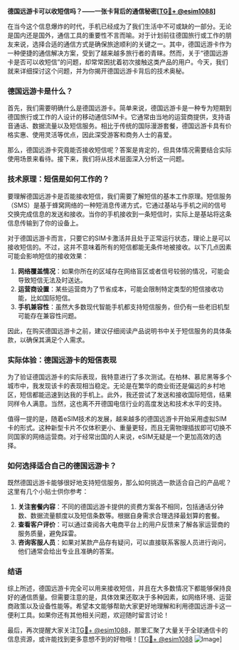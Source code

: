 **德国远游卡可以收短信吗？——一张卡背后的通信秘密[[TG💪+ @esim1088](https://t.me/s/esim1088)]**

在当今这个信息爆炸的时代，手机已经成为了我们生活中不可或缺的一部分。无论是国内还是国外，通信工具的重要性不言而喻。对于计划前往德国旅行或工作的朋友来说，选择合适的通信方式是确保旅途顺利的关键之一。其中，德国远游卡作为一种便捷的通信解决方案，受到了越来越多旅行者的青睐。然而，关于“德国远游卡是否可以收短信”的问题，却常常困扰着初次接触这类产品的用户。今天，我们就来详细探讨这个问题，并为你揭开德国远游卡背后的技术奥秘。

### 德国远游卡是什么？

首先，我们需要明确什么是德国远游卡。简单来说，德国远游卡是一种专为短期到德国旅行或工作的人设计的移动通信SIM卡。它通常由当地的运营商提供，支持语音通话、数据流量以及短信服务。相比于传统的国际漫游套餐，德国远游卡具有价格实惠、使用灵活等优点，因此深受游客和商务人士的喜爱。

那么，德国远游卡究竟能否接收短信呢？答案是肯定的，但具体情况需要结合实际使用场景来看待。接下来，我们将从技术层面深入分析这一问题。

### 技术原理：短信是如何工作的？

要理解德国远游卡是否能接收短信，我们需要了解短信的基本工作原理。短信服务（SMS）是基于蜂窝网络的一种短消息传递方式，它通过基站与手机之间的信号交换完成信息的发送和接收。当你的手机接收到一条短信时，实际上是基站将这条信息传输到了你的设备上。

对于德国远游卡而言，只要它的SIM卡激活并且处于正常运行状态，理论上是可以接收短信的。不过，这并不意味着所有的短信都能无条件地被接收。以下几点因素可能会影响短信的接收效果：

1. **网络覆盖情况**：如果你所在的区域存在网络盲区或者信号较弱的情况，可能会导致短信无法及时送达。
2. **运营商设置**：某些运营商为了节省成本，可能会限制特定类型的短信接收功能，比如国际短信。
3. **手机兼容性**：虽然大多数现代智能手机都支持短信服务，但仍有一些老旧机型可能存在兼容性问题。

因此，在购买德国远游卡之前，建议仔细阅读产品说明书中关于短信服务的具体条款，以确保其满足个人需求。

### 实际体验：德国远游卡的短信表现

为了验证德国远游卡的实际表现，我特意进行了多次测试。在柏林、慕尼黑等多个城市中，我发现该卡的表现相当稳定。无论是在繁华的商业街还是偏远的乡村地区，短信都能迅速到达我的手机上。此外，我还尝试了发送和接收国际短信，结果同样令人满意。当然，这也离不开德国电信行业的高度发达和技术水平的支持。

值得一提的是，随着eSIM技术的发展，越来越多的德国远游卡开始采用虚拟SIM卡的形式。这种新型卡片不仅体积更小、重量更轻，而且无需物理插拔即可切换不同国家的网络运营商。对于经常出国的人来说，eSIM无疑是一个更加高效的选择。

### 如何选择适合自己的德国远游卡？

既然德国远游卡能够很好地支持短信服务，那么如何挑选一款适合自己的产品呢？这里有几个小贴士供你参考：

1. **关注套餐内容**：不同的德国远游卡提供的资费方案各不相同，包括通话分钟数、数据流量额度以及短信条数等。根据自身需求合理选择最划算的套餐。
2. **查看客户评价**：可以通过查阅各大电商平台上的用户反馈来了解各家运营商的服务质量，避免踩雷。
3. **咨询客服人员**：如果对某款产品存有疑问，可以直接联系客服人员进行询问，他们通常会给出专业且准确的答案。

### 结语

综上所述，德国远游卡完全可以用来接收短信，并且在大多数情况下都能够保持良好的通信质量。但需要注意的是，具体效果还取决于多种因素，如网络环境、运营商政策以及设备性能等。希望本文能够帮助大家更好地理解和利用德国远游卡这一便利工具。如果你还有其他相关问题，欢迎随时留言讨论！

最后，再次提醒大家关注[TG💪+ @esim1088](https://t.me/s/esim1088)，那里汇聚了大量关于全球通信卡的信息资源，或许能找到更多意想不到的好物哦！[[TG💪+ @esim1088](https://t.me/s/esim1088) ![Image](https://i.postimg.cc/4NQfJmqS/Snipaste-2025-05-13-00-14-12.png)]